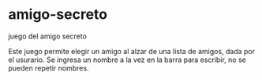 # amigo-secreto
juego del amigo secreto

Este juego permite elegir un amigo al alzar de una lista de amigos, dada por el usurario.
Se ingresa un nombre a la vez en la barra para escribir, no se pueden repetir nombres.
